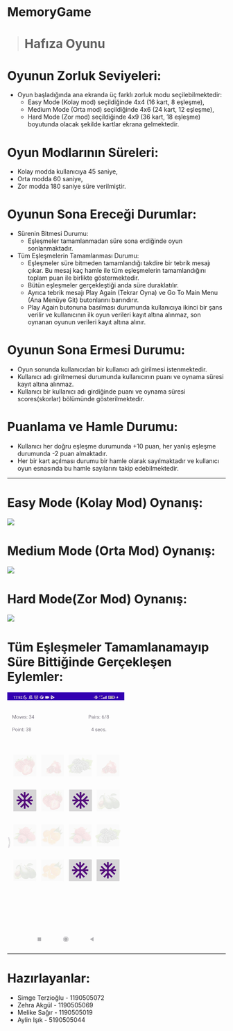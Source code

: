 # MemoryGame
> # Hafıza Oyunu

# Oyunun Zorluk Seviyeleri:
* Oyun başladığında ana ekranda üç farklı zorluk modu seçilebilmektedir: 
  * Easy Mode (Kolay mod) seçildiğinde 4x4 (16 kart, 8 eşleşme), 
  * Medium Mode (Orta mod) seçildiğinde 4x6 (24 kart, 12 eşleşme), 
  * Hard Mode (Zor mod) seçildiğinde 4x9 (36 kart, 18 eşleşme) boyutunda olacak şekilde kartlar ekrana gelmektedir. 
   
# Oyun Modlarının Süreleri: 
* Kolay modda kullanıcıya 45 saniye, 
* Orta modda 60 saniye, 
* Zor modda 180 saniye süre verilmiştir. 

# Oyunun Sona Ereceği Durumlar: 
* Sürenin Bitmesi Durumu: 
  * Eşleşmeler tamamlanmadan süre sona erdiğinde oyun sonlanmaktadır.
* Tüm Eşleşmelerin Tamamlanması Durumu: 
  * Eşleşmeler süre bitmeden tamamlandığı takdire bir tebrik mesajı çıkar. Bu mesaj kaç hamle ile tüm eşleşmelerin tamamlandığını toplam puan ile birlikte göstermektedir.
  * Bütün eşleşmeler gerçekleştiği anda süre duraklatılır.
  * Ayrıca tebrik mesajı Play Again (Tekrar Oyna) ve Go To Main Menu (Ana Menüye Git) butonlarını barındırır. 
  * Play Again butonuna basılması durumunda kullanıcıya ikinci bir şans verilir ve kullanıcının ilk oyun verileri kayıt altına alınmaz, son oynanan oyunun verileri kayıt altına alınır.

# Oyunun Sona Ermesi Durumu: 
  * Oyun sonunda kullanıcıdan bir kullanıcı adı girilmesi istenmektedir. 
  * Kullanıcı adı girilmemesi durumunda kullanıcının puanı ve oynama süresi kayıt altına alınmaz. 
  * Kullanıcı bir kullanıcı adı girdiğinde puanı ve oynama süresi scores(skorlar) bölümünde gösterilmektedir.

# Puanlama ve Hamle Durumu:
  * Kullanıcı her doğru eşleşme durumunda +10 puan, her yanlış eşleşme durumunda -2 puan almaktadır. 
  * Her bir kart açılması durumu bir hamle olarak sayılmaktadır ve kullanıcı oyun esnasında bu hamle sayılarını takip edebilmektedir.
  
***  

# Easy Mode (Kolay Mod) Oynanış:
![](https://github.com/SimgeTerzioglu/MemoryGame/blob/master/easymodeoynanis.gif)

# Medium Mode (Orta Mod) Oynanış:
![](https://github.com/SimgeTerzioglu/MemoryGame/blob/master/mediummodeoynanis.gif)

# Hard Mode(Zor Mod) Oynanış:
![](https://github.com/SimgeTerzioglu/MemoryGame/blob/master/HardModeOynanis.gif)

# Tüm Eşleşmeler Tamamlanamayıp Süre Bittiğinde Gerçekleşen Eylemler:
![](https://github.com/SimgeTerzioglu/MemoryGame/blob/master/surebittiginde.gif)

***

# Hazırlayanlar: 
* Simge Terzioğlu - 1190505072
* Zehra Akgül - 1190505069
* Melike Sağır - 1190505019
* Aylin Işık - 5190505044

